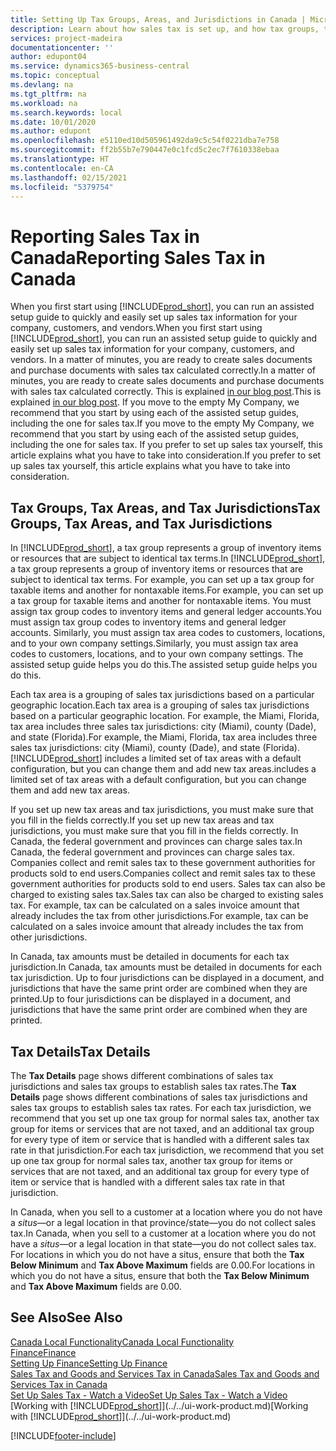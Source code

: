 ```yaml
---
title: Setting Up Tax Groups, Areas, and Jurisdictions in Canada | Microsoft Docs
description: Learn about how sales tax is set up, and how tax groups, tax areas (states, counties, cities, and localities), tax jurisdictions, and tax details work.
services: project-madeira
documentationcenter: ''
author: edupont04
ms.service: dynamics365-business-central
ms.topic: conceptual
ms.devlang: na
ms.tgt_pltfrm: na
ms.workload: na
ms.search.keywords: local
ms.date: 10/01/2020
ms.author: edupont
ms.openlocfilehash: e5110ed10d505961492da9c5c54f0221dba7e758
ms.sourcegitcommit: ff2b55b7e790447e0c1fcd5c2ec7f7610338ebaa
ms.translationtype: HT
ms.contentlocale: en-CA
ms.lasthandoff: 02/15/2021
ms.locfileid: "5379754"
---
```

# <a name="reporting-sales-tax-in-canada"></a><span data-ttu-id="e0e25-103">Reporting Sales Tax in Canada</span><span class="sxs-lookup"><span data-stu-id="e0e25-103">Reporting Sales Tax in Canada</span></span>
<span data-ttu-id="e0e25-104">When you first start using [!INCLUDE[prod_short](../../includes/prod_short.md)], you can run an assisted setup guide to quickly and easily set up sales tax information for your company, customers, and vendors.</span><span class="sxs-lookup"><span data-stu-id="e0e25-104">When you first start using [!INCLUDE[prod_short](../../includes/prod_short.md)], you can run an assisted setup guide to quickly and easily set up sales tax information for your company, customers, and vendors.</span></span> <span data-ttu-id="e0e25-105">In a matter of minutes, you are ready to create sales documents and purchase documents with sales tax calculated correctly.</span><span class="sxs-lookup"><span data-stu-id="e0e25-105">In a matter of minutes, you are ready to create sales documents and purchase documents with sales tax calculated correctly.</span></span> <span data-ttu-id="e0e25-106">This is explained [in our blog post](https://madeira.microsoft.com/blog/sales-tax-setup-made-easy).</span><span class="sxs-lookup"><span data-stu-id="e0e25-106">This is explained [in our blog post](https://madeira.microsoft.com/blog/sales-tax-setup-made-easy).</span></span>
<span data-ttu-id="e0e25-107">If you move to the empty My Company, we recommend that you start by using each of the assisted setup guides, including the one for sales tax.</span><span class="sxs-lookup"><span data-stu-id="e0e25-107">If you move to the empty My Company, we recommend that you start by using each of the assisted setup guides, including the one for sales tax.</span></span> <span data-ttu-id="e0e25-108">If you prefer to set up sales tax yourself, this article explains what you have to take into consideration.</span><span class="sxs-lookup"><span data-stu-id="e0e25-108">If you prefer to set up sales tax yourself, this article explains what you have to take into consideration.</span></span>  


## <a name="tax-groups-tax-areas-and-tax-jurisdictions"></a><span data-ttu-id="e0e25-109">Tax Groups, Tax Areas, and Tax Jurisdictions</span><span class="sxs-lookup"><span data-stu-id="e0e25-109">Tax Groups, Tax Areas, and Tax Jurisdictions</span></span>
<span data-ttu-id="e0e25-110">In [!INCLUDE[prod_short](../../includes/prod_short.md)], a tax group represents a group of inventory items or resources that are subject to identical tax terms.</span><span class="sxs-lookup"><span data-stu-id="e0e25-110">In [!INCLUDE[prod_short](../../includes/prod_short.md)], a tax group represents a group of inventory items or resources that are subject to identical tax terms.</span></span> <span data-ttu-id="e0e25-111">For example, you can set up a tax group for taxable items and another for nontaxable items.</span><span class="sxs-lookup"><span data-stu-id="e0e25-111">For example, you can set up a tax group for taxable items and another for nontaxable items.</span></span> <span data-ttu-id="e0e25-112">You must assign tax group codes to inventory items and general ledger accounts.</span><span class="sxs-lookup"><span data-stu-id="e0e25-112">You must assign tax group codes to inventory items and general ledger accounts.</span></span> <span data-ttu-id="e0e25-113">Similarly, you must assign tax area codes to customers, locations, and to your own company settings.</span><span class="sxs-lookup"><span data-stu-id="e0e25-113">Similarly, you must assign tax area codes to customers, locations, and to your own company settings.</span></span> <span data-ttu-id="e0e25-114">The assisted setup guide helps you do this.</span><span class="sxs-lookup"><span data-stu-id="e0e25-114">The assisted setup guide helps you do this.</span></span>  

<span data-ttu-id="e0e25-115">Each tax area is a grouping of sales tax jurisdictions based on a particular geographic location.</span><span class="sxs-lookup"><span data-stu-id="e0e25-115">Each tax area is a grouping of sales tax jurisdictions based on a particular geographic location.</span></span> <span data-ttu-id="e0e25-116">For example, the Miami, Florida, tax area includes three sales tax jurisdictions: city (Miami), county (Dade), and state (Florida).</span><span class="sxs-lookup"><span data-stu-id="e0e25-116">For example, the Miami, Florida, tax area includes three sales tax jurisdictions: city (Miami), county (Dade), and state (Florida).</span></span> [!INCLUDE[prod_short](../../includes/prod_short.md)] <span data-ttu-id="e0e25-117">includes a limited set of tax areas with a default configuration, but you can change them and add new tax areas.</span><span class="sxs-lookup"><span data-stu-id="e0e25-117">includes a limited set of tax areas with a default configuration, but you can change them and add new tax areas.</span></span>  

<span data-ttu-id="e0e25-118">If you set up new tax areas and tax jurisdictions, you must make sure that you fill in the fields correctly.</span><span class="sxs-lookup"><span data-stu-id="e0e25-118">If you set up new tax areas and tax jurisdictions, you must make sure that you fill in the fields correctly.</span></span> <span data-ttu-id="e0e25-119">In Canada, the federal government and provinces can charge sales tax.</span><span class="sxs-lookup"><span data-stu-id="e0e25-119">In Canada, the federal government and provinces can charge sales tax.</span></span> <span data-ttu-id="e0e25-120">Companies collect and remit sales tax to these government authorities for products sold to end users.</span><span class="sxs-lookup"><span data-stu-id="e0e25-120">Companies collect and remit sales tax to these government authorities for products sold to end users.</span></span> <span data-ttu-id="e0e25-121">Sales tax can also be charged to existing sales tax.</span><span class="sxs-lookup"><span data-stu-id="e0e25-121">Sales tax can also be charged to existing sales tax.</span></span> <span data-ttu-id="e0e25-122">For example, tax can be calculated on a sales invoice amount that already includes the tax from other jurisdictions.</span><span class="sxs-lookup"><span data-stu-id="e0e25-122">For example, tax can be calculated on a sales invoice amount that already includes the tax from other jurisdictions.</span></span>  

<span data-ttu-id="e0e25-123">In Canada, tax amounts must be detailed in documents for each tax jurisdiction.</span><span class="sxs-lookup"><span data-stu-id="e0e25-123">In Canada, tax amounts must be detailed in documents for each tax jurisdiction.</span></span> <span data-ttu-id="e0e25-124">Up to four jurisdictions can be displayed in a document, and jurisdictions that have the same print order are combined when they are printed.</span><span class="sxs-lookup"><span data-stu-id="e0e25-124">Up to four jurisdictions can be displayed in a document, and jurisdictions that have the same print order are combined when they are printed.</span></span>  

## <a name="tax-details"></a><span data-ttu-id="e0e25-125">Tax Details</span><span class="sxs-lookup"><span data-stu-id="e0e25-125">Tax Details</span></span>
<span data-ttu-id="e0e25-126">The **Tax Details** page shows different combinations of sales tax jurisdictions and sales tax groups to establish sales tax rates.</span><span class="sxs-lookup"><span data-stu-id="e0e25-126">The **Tax Details** page shows different combinations of sales tax jurisdictions and sales tax groups to establish sales tax rates.</span></span> <span data-ttu-id="e0e25-127">For each tax jurisdiction, we recommend that you set up one tax group for normal sales tax, another tax group for items or services that are not taxed, and an additional tax group for every type of item or service that is handled with a different sales tax rate in that jurisdiction.</span><span class="sxs-lookup"><span data-stu-id="e0e25-127">For each tax jurisdiction, we recommend that you set up one tax group for normal sales tax, another tax group for items or services that are not taxed, and an additional tax group for every type of item or service that is handled with a different sales tax rate in that jurisdiction.</span></span>  

<span data-ttu-id="e0e25-128">In Canada, when you sell to a customer at a location where you do not have a *situs*—or a legal location in that province/state—you do not collect sales tax.</span><span class="sxs-lookup"><span data-stu-id="e0e25-128">In Canada, when you sell to a customer at a location where you do not have a *situs*—or a legal location in that state—you do not collect sales tax.</span></span> <span data-ttu-id="e0e25-129">For locations in which you do not have a situs, ensure that both the **Tax Below Minimum** and **Tax Above Maximum** fields are 0.00.</span><span class="sxs-lookup"><span data-stu-id="e0e25-129">For locations in which you do not have a situs, ensure that both the **Tax Below Minimum** and **Tax Above Maximum** fields are 0.00.</span></span>  

## <a name="see-also"></a><span data-ttu-id="e0e25-130">See Also</span><span class="sxs-lookup"><span data-stu-id="e0e25-130">See Also</span></span>
[<span data-ttu-id="e0e25-131">Canada Local Functionality</span><span class="sxs-lookup"><span data-stu-id="e0e25-131">Canada Local Functionality</span></span>](canada-local-functionality.md)  
[<span data-ttu-id="e0e25-132">Finance</span><span class="sxs-lookup"><span data-stu-id="e0e25-132">Finance</span></span>](../../finance.md)  
[<span data-ttu-id="e0e25-133">Setting Up Finance</span><span class="sxs-lookup"><span data-stu-id="e0e25-133">Setting Up Finance</span></span>](../../finance-setup-finance.md)  
[<span data-ttu-id="e0e25-134">Sales Tax and Goods and Services Tax in Canada</span><span class="sxs-lookup"><span data-stu-id="e0e25-134">Sales Tax and Goods and Services Tax in Canada</span></span>](sales-tax-goods-services.md)  
[<span data-ttu-id="e0e25-135">Set Up Sales Tax - Watch a Video</span><span class="sxs-lookup"><span data-stu-id="e0e25-135">Set Up Sales Tax - Watch a Video</span></span>](https://www.youtube.com/watch?v=qMs4BoSytN8&index=13&list=PLcakwueIHoT8K1m148oMqo7amR2a7Bz-8)  
<span data-ttu-id="e0e25-136">[Working with [!INCLUDE[prod_short](../../includes/prod_short.md)]](../../ui-work-product.md)</span><span class="sxs-lookup"><span data-stu-id="e0e25-136">[Working with [!INCLUDE[prod_short](../../includes/prod_short.md)]](../../ui-work-product.md)</span></span>  


[!INCLUDE[footer-include](../../includes/footer-banner.md)]
